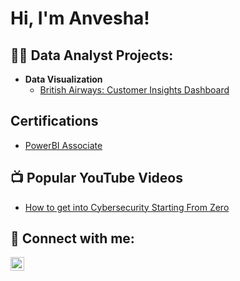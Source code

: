 <h1>Hi, I'm Anvesha! </h1>

<h2>👨‍💻 Data Analyst Projects:</h2>

- <b>Data Visualization</b>
  - [British Airways: Customer Insights Dashboard](https://public.tableau.com/shared/2HXMQC5BR?:display_count=n&:origin=viz_share_link)

<h2>Certifications</h2>

- [PowerBI Associate](https://www.youtube.com/watch?v=a83ASGn_V_s)

<h2>📺 Popular YouTube Videos</h2>

- [How to get into Cybersecurity Starting From Zero](https://www.youtube.com/watch?v=a83ASGn_V_s)

<h2> 🤳 Connect with me:</h2>

[<img align="left" alt="JoshMadakor | LinkedIn" width="22px" src="https://cdn.jsdelivr.net/npm/simple-icons@v3/icons/linkedin.svg" />][linkedin]


[gmail]: anvesha.varanasi@gmail.com
[linkedin]: https://www.linkedin.com/in/anvesha-m-17110296/

<!--
**joshmadakor1/joshmadakor1** is a ✨ _special_ ✨ repository because its `README.md` (this file) appears on your GitHub profile.

Here are some ideas to get you started:

- 🔭 I’m currently working on ...
- 🌱 I’m currently learning ...
- 👯 I’m looking to collaborate on ...
- 🤔 I’m looking for help with ...
- 💬 Ask me about ...
- 📫 How to reach me: ...
- 😄 Pronouns: ...
- ⚡ Fun fact: ...
-->
